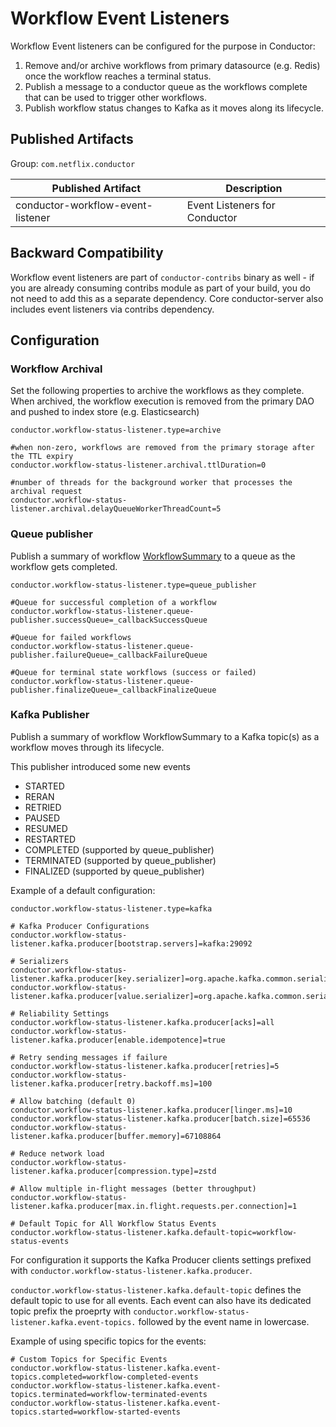 # Workflow Event Listeners
Workflow Event listeners can be configured for the purpose in Conductor:
1. Remove and/or archive workflows from primary datasource (e.g. Redis) once the workflow reaches a terminal status.
2. Publish a message to a conductor queue as the workflows complete that can be used to trigger other workflows.
3. Publish workflow status changes to Kafka as it moves along its lifecycle.

## Published Artifacts

Group: `com.netflix.conductor`

| Published Artifact | Description |
| ----------- | ----------- | 
| conductor-workflow-event-listener | Event Listeners for Conductor  |

## Backward Compatibility
Workflow event listeners are part of `conductor-contribs` binary as well - if you are already consuming contribs module as part of your build,
you do not need to add this as a separate dependency.
Core conductor-server also includes event listeners via contribs dependency.

## Configuration

### Workflow Archival
Set the following properties to archive the workflows as they complete.  
When archived, the workflow execution is removed from the primary DAO and pushed to index store (e.g. Elasticsearch)
```properties
conductor.workflow-status-listener.type=archive

#when non-zero, workflows are removed from the primary storage after the TTL expiry
conductor.workflow-status-listener.archival.ttlDuration=0

#number of threads for the background worker that processes the archival request
conductor.workflow-status-listener.archival.delayQueueWorkerThreadCount=5
```

### Queue publisher
Publish a summary of workflow [WorkflowSummary](https://github.com/conductor-oss/conductor/blob/main/common/src/main/java/com/netflix/conductor/common/run/WorkflowSummary.java) 
to a queue as the workflow gets completed.

```properties
conductor.workflow-status-listener.type=queue_publisher

#Queue for successful completion of a workflow
conductor.workflow-status-listener.queue-publisher.successQueue=_callbackSuccessQueue

#Queue for failed workflows
conductor.workflow-status-listener.queue-publisher.failureQueue=_callbackFailureQueue

#Queue for terminal state workflows (success or failed)
conductor.workflow-status-listener.queue-publisher.finalizeQueue=_callbackFinalizeQueue
```

### Kafka Publisher
Publish a summary of workflow WorkflowSummary to a Kafka topic(s) as a workflow moves through its lifecycle.

This publisher introduced some new events
- STARTED
- RERAN
- RETRIED
- PAUSED
- RESUMED
- RESTARTED
- COMPLETED (supported by queue_publisher)
- TERMINATED (supported by queue_publisher)
- FINALIZED (supported by queue_publisher)

Example of a default configuration:

```properties
conductor.workflow-status-listener.type=kafka

# Kafka Producer Configurations 
conductor.workflow-status-listener.kafka.producer[bootstrap.servers]=kafka:29092

# Serializers
conductor.workflow-status-listener.kafka.producer[key.serializer]=org.apache.kafka.common.serialization.StringSerializer
conductor.workflow-status-listener.kafka.producer[value.serializer]=org.apache.kafka.common.serialization.StringSerializer

# Reliability Settings
conductor.workflow-status-listener.kafka.producer[acks]=all
conductor.workflow-status-listener.kafka.producer[enable.idempotence]=true

# Retry sending messages if failure
conductor.workflow-status-listener.kafka.producer[retries]=5
conductor.workflow-status-listener.kafka.producer[retry.backoff.ms]=100

# Allow batching (default 0)
conductor.workflow-status-listener.kafka.producer[linger.ms]=10
conductor.workflow-status-listener.kafka.producer[batch.size]=65536
conductor.workflow-status-listener.kafka.producer[buffer.memory]=67108864

# Reduce network load
conductor.workflow-status-listener.kafka.producer[compression.type]=zstd

# Allow multiple in-flight messages (better throughput)
conductor.workflow-status-listener.kafka.producer[max.in.flight.requests.per.connection]=1

# Default Topic for All Workflow Status Events
conductor.workflow-status-listener.kafka.default-topic=workflow-status-events

```

For configuration it supports the Kafka Producer clients settings prefixed with `conductor.workflow-status-listener.kafka.producer`.

`conductor.workflow-status-listener.kafka.default-topic`  defines the default topic to use for all events.
Each event can also have its dedicated topic prefix the proeprty with `conductor.workflow-status-listener.kafka.event-topics.` followed by the event name in lowercase.

Example of using specific topics for the events:
```properties
# Custom Topics for Specific Events
conductor.workflow-status-listener.kafka.event-topics.completed=workflow-completed-events
conductor.workflow-status-listener.kafka.event-topics.terminated=workflow-terminated-events
conductor.workflow-status-listener.kafka.event-topics.started=workflow-started-events
```